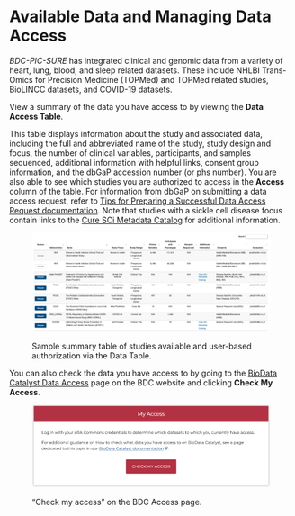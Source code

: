 # Available Data and Managing Data Access

_BDC-PIC-SURE_ has integrated clinical and genomic data from a variety of heart, lung, blood, and sleep related datasets. These include NHLBI Trans-Omics for Precision Medicine (TOPMed) and TOPMed related studies, BioLINCC datasets, and COVID-19 datasets.

View a summary of the data you have access to by viewing the **Data Access Table**.

This table displays information about the study and associated data, including the full and abbreviated name of the study, study design and focus, the number of clinical variables, participants, and samples sequenced, additional information with helpful links, consent group information, and the dbGaP accession number (or phs number). You are also able to see which studies you are authorized to access in the **Access** column of the table. For information from dbGaP on submitting a data access request, refer to [Tips for Preparing a Successful Data Access Request documentation](https://www.ncbi.nlm.nih.gov/projects/gap/cgi-bin/GetPdf.cgi?document_name=GeneralAAInstructions.pdf). Note that studies with a sickle cell disease focus contain links to the [Cure SCi Metadata Catalog](https://curesicklecell.rti.org/) for additional information.

<figure><img src="../../../../../.gitbook/assets/Data-Table.png" alt=""><figcaption><p>Sample summary table of studies available and user-based authorization via the Data Table.</p></figcaption></figure>

You can also check the data you have access to by going to the [BioData Catalyst Data Access](https://biodatacatalyst.nhlbi.nih.gov/use-bdc/explore-data) page on the BDC website and clicking **Check My Access**.

<figure><img src="../../../../../.gitbook/assets/Check-Access (1).png" alt=""><figcaption><p>“Check my access” on the BDC Access page.</p></figcaption></figure>

